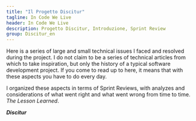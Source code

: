 ```yaml
---
title: "Il Progetto Discitur"
tagline: In Code We Live
header: In Code We Live
description: Progetto Discitur, Introduzione, Sprint Review
group: Discitur_en
---
```


Here is a series of large and small technical issues I faced 
and resolved during the project. I do not claim to be a series of technical articles 
from which to take inspiration, but only the history of a typical software development project. 
If you come to read up to here, it means that with these aspects you have to 
do every day. 



I organized these aspects in terms of Sprint Reviews, with analyzes and considerations of what went right and what went wrong 
from time to time. _The Lesson Learned_.

**_Discitur_**